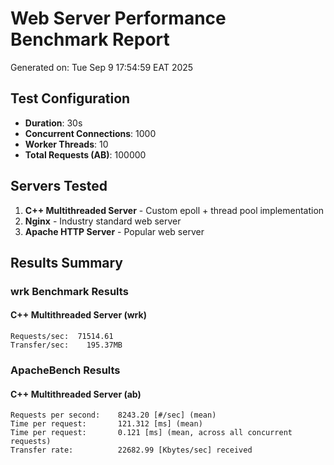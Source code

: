 # Web Server Performance Benchmark Report

Generated on: Tue Sep  9 17:54:59 EAT 2025

## Test Configuration
- **Duration**: 30s
- **Concurrent Connections**: 1000
- **Worker Threads**: 10
- **Total Requests (AB)**: 100000

## Servers Tested
1. **C++ Multithreaded Server** - Custom epoll + thread pool implementation
2. **Nginx** - Industry standard web server
3. **Apache HTTP Server** - Popular web server

## Results Summary

### wrk Benchmark Results
#### C++ Multithreaded Server (wrk)
```
Requests/sec:  71514.61
Transfer/sec:    195.37MB
```


### ApacheBench Results
#### C++ Multithreaded Server (ab)
```
Requests per second:    8243.20 [#/sec] (mean)
Time per request:       121.312 [ms] (mean)
Time per request:       0.121 [ms] (mean, across all concurrent requests)
Transfer rate:          22682.99 [Kbytes/sec] received
```

